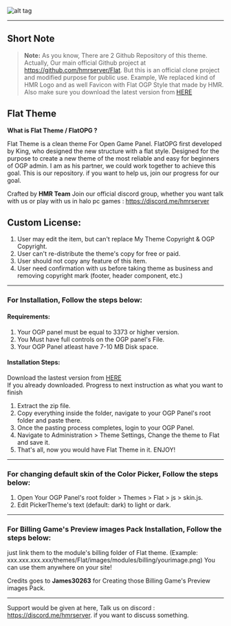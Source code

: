 ![alt tag](https://raw.githubusercontent.com/HAN-105/FlatOPG/master/banner.png)

-----------------------

## Short Note

> **Note:** As you know, There are 2 Github Repository of this theme. Actually, Our main official Github project at https://github.com/hmrserver/Flat. But this is an official clone project and modified purpose for public use. Example, We replaced kind of HMR Logo and as well Favicon with Flat OGP Style that made by HMR. Also make sure you download the latest version from [HERE](https://github.com/HAN-105/FlatOPG/releases)<br />

## Flat Theme

**What is Flat Theme / FlatOPG ?**

Flat Theme is a clean theme For Open Game Panel. FlatOPG first developed by King, who designed the new structure with a flat style. Designed for the purpose to create a new theme of the most reliable and easy for beginners of OGP admin. I am as his partner, we could work together to achieve this goal. This is our repository. if you want to help us, join our progress for our goal.

Crafted by **HMR Team**
Join our official discord group, whether you want talk with us or play with us in halo pc games : https://discord.me/hmrserver

## Custom License:
>
1. User may edit the item, but can't replace My Theme Copyright & OGP Copyright.
2. User can't re-distribute the theme's copy for free or paid.
3. User should not copy any feature of this item.
4. User need confirmation with us before taking theme as business and removing copyright mark (footer, header component, etc.)

-----------------------

### For Installation, Follow the steps below:

#### Requirements:
>
1. Your OGP panel must be equal to 3373 or higher version.
2. You Must have full controls on the OGP panel's File.
3. Your OGP Panel atleast have 7-10 MB Disk space.

#### Installation Steps:
>
Download the lastest version from [HERE](https://github.com/HAN-105/FlatOPG/releases)<br />
If you already downloaded. Progress to next instruction as what you want to finish<br />
>
1. Extract the zip file.
2. Copy everything inside the folder, navigate to your OGP Panel's root folder and paste there.
3. Once the pasting process completes, login to your OGP Panel.
4. Navigate to Administration > Theme Settings, Change the theme to Flat and save it.
5. That's all, now you would have Flat Theme in it. ENJOY!

-----------------------

### For changing default skin of the Color Picker, Follow the steps below:
>
1. Open Your OGP Panel's root folder > Themes > Flat > js > skin.js.
2. Edit PickerTheme's text (default: dark) to light or dark.

-----------------------

### For Billing Game's Preview images Pack Installation, Follow the steps below:
>
just link them to the module's billing folder of Flat theme. (Example: xxx.xxx.xxx.xxx/themes/Flat/images/modules/billing/yourimage.png) You can use them anywhere on your site!

Credits goes to **James30263** for Creating those Billing Game's Preview images Pack.

-----------------------

Support would be given at here, Talk us on discord : https://discord.me/hmrserver. if you want to discuss something.

